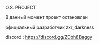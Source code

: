 O.S. PROJECT

В данный момент проект остановлен


официальный разработчик zxr_darkness

discord : https://discord.gg/ZDbh8Baggy
